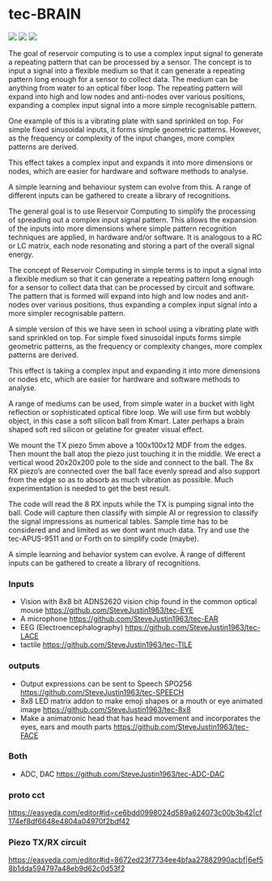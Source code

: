 # tec-BRAIN

![](https://github.com/SteveJustin1963/tec-BRAIN/blob/master/pics/jelly-brain.png)
![](https://github.com/SteveJustin1963/tec-BRAIN/blob/master/pics/res1.png)
![](https://github.com/SteveJustin1963/tec-BRAIN/blob/master/pics/steps.png)

The goal of reservoir computing is to use a complex input signal to generate a repeating pattern that can be processed by a sensor. The concept is to input a signal into a flexible medium so that it can generate a repeating pattern long enough for a sensor to collect data. The medium can be anything from water to an optical fiber loop. The repeating pattern will expand into high and low nodes and anti-nodes over various positions, expanding a complex input signal into a more simple recognisable pattern.

One example of this is a vibrating plate with sand sprinkled on top. For simple fixed sinusoidal inputs, it forms simple geometric patterns. However, as the frequency or complexity of the input changes, more complex patterns are derived.

This effect takes a complex input and expands it into more dimensions or nodes, which are easier for hardware and software methods to analyse.

A simple learning and behaviour system can evolve from this. A range of different inputs can be gathered to create a library of recognitions.



The general goal is to use Reservoir Computing to simplify the processing of spreading out a complex input signal pattern. This allows the expansion of the inputs into more dimensions where simple pattern recognition techniques are applied, in hardware and/or software. It is analogous to a RC or LC matrix, each node resonating and storing a part of the overall signal energy.

The concept of Reservoir Computing in simple terms is to input a signal into a flexible medium so that it can generate a repeating pattern long enough for a sensor to collect data that can be processed by circuit and software. The pattern that is formed will expand into high and low nodes and anit-nodes over various positions, thus expanding a complex input signal into a more simpler recognisable pattern. 

A simple version of this we have seen in school using a vibrating plate with sand sprinkled on top. For simple fixed sinusoidal inputs forms simple geometric patterns, as  the frequency or complexity changes, more complex patterns are derived. 

This effect is taking a complex input and expanding it into more dimensions or nodes etc, which are easier for hardware and software methods to analyse. 

A range of mediums can be used, from simple water in a bucket with light reflection or sophisticated optical fibre loop. We will use firm but wobbly object, in this case a soft silicon ball from Kmart. Later perhaps a brain shaped soft red silicon or gelatine for greater visual effect.

We mount the TX piezo 5mm above a 100x100x12 MDF from the edges. Then mount the ball atop the piezo just touching it in the middle. We erect a vertical wood 20x20x200 pole to the side and connect to the ball. The 8x RX piezo’s are connected over the ball face evenly spread and also support from the edge so as to absorb as much vibration as possible. Much experimentation is needed to get the best result.

The code will read the 8 RX inputs while the TX is pumping signal into the ball. Code will capture then classify with simple AI or regression to classify the signal impressions as numerical tables. Sample time has to be considered and and limited as we dont want much data. Try and use the tec-APUS-9511 and or Forth on to simplify code (maybe). 

A simple learning and behavior system can evolve. A range of different inputs can be gathered to create a library of recognitions.


### Inputs
- Vision with 8x8 bit ADNS2620 vision chip found in the common optical mouse https://github.com/SteveJustin1963/tec-EYE
- A microphone https://github.com/SteveJustin1963/tec-EAR
- EEG (Electroencephalography) https://github.com/SteveJustin1963/tec-LACE
- tactile https://github.com/SteveJustin1963/tec-TILE

### outputs
- Output expressions can be sent to Speech SPO256 https://github.com/SteveJustin1963/tec-SPEECH
- 8x8 LED matrix addon to make emoji shapes or a mouth or eye animated image https://github.com/SteveJustin1963/tec-8x8
- Make a animatronic head that has head movement and incorporates the eyes, ears and mouth parts  https://github.com/SteveJustin1963/tec-FACE
### Both
- ADC, DAC https://github.com/SteveJustin1963/tec-ADC-DAC


### proto cct
https://easyeda.com/editor#id=ce6bdd0998024d589a624073c00b3b42|cf174ef8df6648e4804a04970f2bdf42

### Piezo TX/RX circuit

https://easyeda.com/editor#id=8672ed23f7734ee4bfaa27882990acbf|6ef58b1dda594797a48eb9d62c0d53f2


